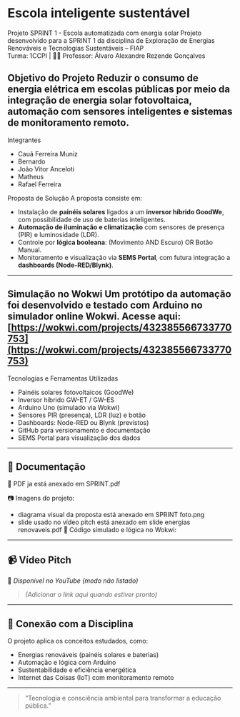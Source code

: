 # Escola inteligente sustentável
Projeto SPRINT 1 - Escola automatizada com energia solar
Projeto desenvolvido para a SPRINT 1 da disciplina de Exploração de Energias Renováveis e Tecnologias Sustentáveis – FIAP  
Turma: 1CCPI | 🧑‍🏫 Professor: Álvaro Alexandre Rezende Gonçalves

Objetivo do Projeto
Reduzir o consumo de energia elétrica em escolas públicas por meio da integração de **energia solar fotovoltaica**, **automação com sensores inteligentes** e **sistemas de monitoramento remoto**.
---
Integrantes
- Cauã Ferreira Muniz  
- Bernardo  
- João Vitor Anceloti  
- Matheus  
- Rafael Ferreira
  
 Proposta de Solução
A proposta consiste em:
- Instalação de **painéis solares** ligados a um **inversor híbrido GoodWe**, com possibilidade de uso de baterias inteligentes.
- **Automação de iluminação e climatização** com sensores de presença (PIR) e luminosidade (LDR).
- Controle por **lógica booleana**: (Movimento AND Escuro) OR Botão Manual.
- Monitoramento e visualização via **SEMS Portal**, com futura integração a **dashboards (Node-RED/Blynk)**.
---
Simulação no Wokwi
Um protótipo da automação foi desenvolvido e testado com Arduino no simulador online Wokwi.
Acesse aqui:  
[https://wokwi.com/projects/432385566733770753](https://wokwi.com/projects/432385566733770753)
---
Tecnologias e Ferramentas Utilizadas
- Painéis solares fotovoltaicos (GoodWe)
- Inversor híbrido GW-ET / GW-ES
- Arduino Uno (simulado via Wokwi)
- Sensores PIR (presença), LDR (luz) e botão
- Dashboards: Node-RED ou Blynk (previstos)
- GitHub para versionamento e documentação
- SEMS Portal para visualização dos dados
---
## 📝 Documentação
📄 PDF ja está anexado em SPRINT.pdf 

📷 Imagens do projeto:  
- diagrama visual da proposta está anexado em SPRINT foto.png 
- slide usado no vídeo pitch está anexado em slide energias renovaveis.pdf
🧪 Código simulado e lógica no Wokwi:  
  
---
## 📹 Vídeo Pitch
🎥 *Disponível no YouTube (modo não listado)*  
> *(Adicionar o link aqui quando estiver pronto)*
---
## 🧠 Conexão com a Disciplina
O projeto aplica os conceitos estudados, como:
- Energias renováveis (painéis solares e baterias)
- Automação e lógica com Arduino
- Sustentabilidade e eficiência energética
- Internet das Coisas (IoT) com monitoramento remoto
---
> “Tecnologia e consciência ambiental para transformar a educação pública.”

